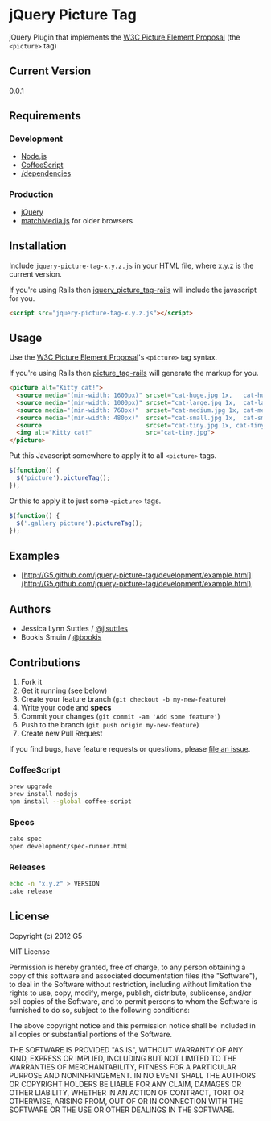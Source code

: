 # jQuery Picture Tag

jQuery Plugin that implements the [W3C Picture Element Proposal](http://www.w3.org/community/respimg/) (the `<picture>` tag)


## Current Version

0.0.1


## Requirements

### Development

- [Node.js](http://nodejs.org)
- [CoffeeScript](http://coffeescript.org)
- [/dependencies](https://github.com/G5/jquery-picture-tag/tree/master/dependencies)

### Production

* [jQuery](http://jquery.com)
* [matchMedia.js](https://github.com/paulirish/matchMedia.js) for older browsers


## Installation

Include `jquery-picture-tag-x.y.z.js` in your HTML file, where x.y.z is the current version.

If you're using Rails then [jquery_picture_tag-rails](https://github.com/G5/jquery_picture_tag-rails) will include the javascript for you.

```html
<script src="jquery-picture-tag-x.y.z.js"></script>
```


## Usage

Use the [W3C Picture Element Proposal](http://www.w3.org/community/respimg/)'s `<picture>` tag syntax.

If you're using Rails then [picture_tag-rails](https://github.com/G5/picture_tag-rails) will generate the markup for you.

```html
<picture alt="Kitty cat!">
  <source media="(min-width: 1600px)" srcset="cat-huge.jpg 1x,   cat-huge@2x.jpg 2x">
  <source media="(min-width: 1000px)" srcset="cat-large.jpg 1x,  cat-large@2x.jpg 2x">
  <source media="(min-width: 768px)"  srcset="cat-medium.jpg 1x, cat-medium@2x.jpg 2x">
  <source media="(min-width: 480px)"  srcset="cat-small.jpg 1x,  cat-small@2x.jpg 2x">
  <source                             srcset="cat-tiny.jpg 1x, cat-tiny@2x.jpg 2x">
  <img alt="Kitty cat!"               src="cat-tiny.jpg">
</picture>
```

Put this Javascript somewhere to apply it to all `<picture>` tags.

```javascript
$(function() {
  $('picture').pictureTag();
});
```

Or this to apply it to just some `<picture>` tags.

```javascript
$(function() {
  $('.gallery picture').pictureTag();
});
```


## Examples

* [http://G5.github.com/jquery-picture-tag/development/example.html](http://G5.github.com/jquery-picture-tag/development/example.html)


## Authors

* Jessica Lynn Suttles / [@jlsuttles](https:github.com/jlsuttles)
* Bookis Smuin / [@bookis](https:github.com/bookis)


## Contributions

1. Fork it
2. Get it running (see below)
3. Create your feature branch (`git checkout -b my-new-feature`)
4. Write your code and **specs**
5. Commit your changes (`git commit -am 'Add some feature'`)
6. Push to the branch (`git push origin my-new-feature`)
7. Create new Pull Request

If you find bugs, have feature requests or questions, please
[file an issue](https://github.com/G5/jquery-picture-tag/issues).

### CoffeeScript

```bash
brew upgrade
brew install nodejs
npm install --global coffee-script
```

### Specs

```bash
cake spec
open development/spec-runner.html
```

### Releases

```bash
echo -n "x.y.z" > VERSION
cake release
```


## License

Copyright (c) 2012 G5

MIT License

Permission is hereby granted, free of charge, to any person obtaining
a copy of this software and associated documentation files (the
"Software"), to deal in the Software without restriction, including
without limitation the rights to use, copy, modify, merge, publish,
distribute, sublicense, and/or sell copies of the Software, and to
permit persons to whom the Software is furnished to do so, subject to
the following conditions:

The above copyright notice and this permission notice shall be
included in all copies or substantial portions of the Software.

THE SOFTWARE IS PROVIDED "AS IS", WITHOUT WARRANTY OF ANY KIND,
EXPRESS OR IMPLIED, INCLUDING BUT NOT LIMITED TO THE WARRANTIES OF
MERCHANTABILITY, FITNESS FOR A PARTICULAR PURPOSE AND
NONINFRINGEMENT. IN NO EVENT SHALL THE AUTHORS OR COPYRIGHT HOLDERS BE
LIABLE FOR ANY CLAIM, DAMAGES OR OTHER LIABILITY, WHETHER IN AN ACTION
OF CONTRACT, TORT OR OTHERWISE, ARISING FROM, OUT OF OR IN CONNECTION
WITH THE SOFTWARE OR THE USE OR OTHER DEALINGS IN THE SOFTWARE.
